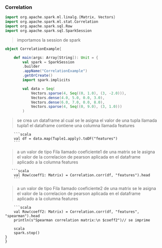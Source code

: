 ### Correlation

```scala
import org.apache.spark.ml.linalg.{Matrix, Vectors}
import org.apache.spark.ml.stat.Correlation
import org.apache.spark.sql.Row
import org.apache.spark.sql.SparkSession
```

>importamos la session de spark

```scala
object CorrelationExample{

    def main(args: Array[String]): Unit = {
        val spark = SparkSession
        .builder
        .appName("CorrelationExample")
        .getOrCreate()
        import spark.implicits

        val data = Seq(
            Vectors.sparse(4, Seq((0, 1.0), (3, -2.0))),
            Vectors.dense(4.0, 5.0, 0.0, 3.0),
            Vectors.dense(6.0, 7.0, 0.0, 8.0),
            Vectors.sparse(4, Seq((0, 9.0), (3, 1.0)))
        )
```
>se crea un dataframe al cual se le asigna el valor de una tupla llamada tupla1
>el dataframe contiene una columna llamada features
        
        ```scala
        val df = data.map(Tuple1.apply).toDF("features")
        ```

>a un valor de tipo Fila llamado coeficiente1 de una matrix se le asigna el valor de la correlacion de pearson aplicada en el dataframe
>aplicado a la columna features

       ```scala
        val Row(coeff1: Matrix) = Correlation.corr(df, "features").head 
        ```
>a un valor de tipo Fila llamado coeficiente2 de una matrix se le asigna el valor de la correlacion de pearson aplicada en el dataframe
>aplicado a la columna features

        ```scala
        val Row(coeff2: Matrix) = Correlation.corr(df, "features", "spearman").head
        println(s"Spearman correlation matrix:\n $coeff2")// se imprime
        
        scala
        spark.stop()
    }
    }
   ```
